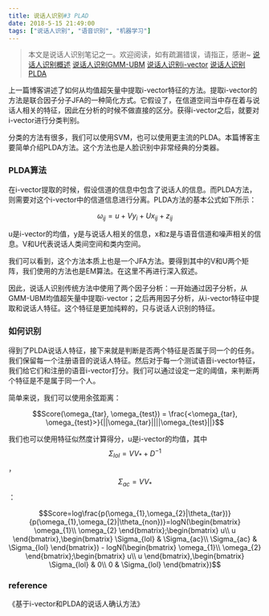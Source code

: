 ```yaml
---
title: 说话人识别#3 PLAD
date: 2018-5-15 21:49:00
tags: ["说话人识别", "语音识别", "机器学习"]
---
```


> 本文是说话人识别笔记之一。欢迎阅读，如有疏漏错误，请指正，感谢~
> [说话人识别概述](http://pages.harryfyodor.xyz/2018/05/10/speaker_recognition/)
> [说话人识别GMM-UBM](http://pages.harryfyodor.xyz/2018/05/13/speaker_recognition_gmmubm/)
> [说话人识别i-vector](http://pages.harryfyodor.xyz/2018/05/15/speaker_recognition_ivector/)
> [说话人识别PLDA](http://pages.harryfyodor.xyz/2018/05/15/speaker_recognition_plda/)

上一篇博客讲述了如何从均值超矢量中提取i-vector特征的方法。提取i-vector的方法是联合因子分子JFA的一种简化方式。它假设了，在信道空间当中存在着与说话人相关的特征，因此在分析的时候不做直接的区分。获得i-vector之后，就要对i-vector进行分类判别。

分类的方法有很多，我们可以使用SVM，也可以使用更主流的PLDA。本篇博客主要简单介绍PLDA方法。这个方法也是人脸识别中非常经典的分类器。

### PLDA算法
在i-vector提取的时候，假设信道的信息中包含了说话人的信息。而PLDA方法，则需要对这个i-vector中的信道信息进行分离。PLDA方法的基本公式如下所示：

$$\omega_{ij} = u + Vy_{i} + Ux_{ij} + z_{ij}$$

u是i-vector的均值，y是与说话人相关的信息，x和z是与语音信道和噪声相关的信息。V和U代表说话人类间空间和类内空间。

我们可以看到，这个方法本质上也是一个JFA方法。要得到其中的V和U两个矩阵，我们使用的方法也是EM算法。在这里不再进行深入叙述。

因此，说话人识别传统方法中使用了两个因子分析：一开始通过因子分析，从GMM-UBM均值超矢量中提取i-vector；之后再用因子分析，从i-vector特征中提取和说话人特征。这个特征是更加纯粹的，只与说话人识别的特征。

### 如何识别
得到了PLDA说话人特征，接下来就是判断是否两个特征是否属于同一个的任务。我们保留每一个注册语音的说话人特征。然后对于每一个测试语音i-vector特征，我们给它们和注册的语音i-vector打分。我们可以通过设定一定的阈值，来判断两个特征是不是属于同一个人。

简单来说，我们可以使用余弦距离：

$$Score(\omega_{tar}, \omega_{test}) = \frac{<\omega_{tar}, \omega_{test}>}{||\omega_{tar}||||\omega_{test}||}$$

我们也可以使用特征似然度计算得分，u是i-vector的均值，其中$$\Sigma_{lol}=VV_{*}+D^{-1}$$，$$\Sigma_{ac}=VV_{*}$$：

$$Score=log\frac{p(\omega_{1},\omega_{2}|\theta_{tar})}{p(\omega_{1},\omega_{2}|\theta_{non})}=logN(\begin{bmatrix}
\omega_{1}\\ 
\omega_{2}
\end{bmatrix};\begin{bmatrix}
u\\ 
u
\end{bmatrix},\begin{bmatrix}
\Sigma_{lol} & \Sigma_{ac}\\ 
\Sigma_{ac} & \Sigma_{lol}
\end{bmatrix}) - logN(\begin{bmatrix}
\omega_{1}\\ 
\omega_{2}
\end{bmatrix};\begin{bmatrix}
u\\ 
u
\end{bmatrix},\begin{bmatrix}
\Sigma_{lol} & 0\\ 
0 & \Sigma_{lol}
\end{bmatrix})$$

### reference
《基于i-vector和PLDA的说话人确认方法》